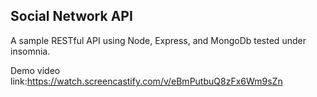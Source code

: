 ## Social Network API

A sample RESTful API using Node, Express, and MongoDb tested under insomnia.

Demo video link:https://watch.screencastify.com/v/eBmPutbuQ8zFx6Wm9sZn